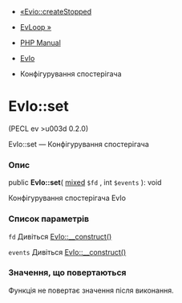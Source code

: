 - [«Evio::createStopped](evio.createstopped.md)
- [EvLoop »](class.evloop.md)

- [PHP Manual](index.md)
- [EvIo](class.evio.md)
- Конфігурування спостерігача

# EvIo::set

(PECL ev \>u003d 0.2.0)

EvIo::set — Конфігурування спостерігача

### Опис

public **EvIo::set**(
[mixed](language.types.declarations.md#language.types.declarations.mixed)
`$fd` , int `$events` ): void

Конфігурування спостерігача EvIo

### Список параметрів

`fd`
Дивіться [EvIo::\_\_construct()](evio.construct.md)

`events`
Дивіться [EvIo::\_\_construct()](evio.construct.md)

### Значення, що повертаються

Функція не повертає значення після виконання.

